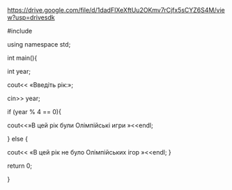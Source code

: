 https://drive.google.com/file/d/1dadFIXeXftUu2OKmv7rCjfx5sCYZ6S4M/view?usp=drivesdk

#include <iostream>

using namespace std;

int main(){

 int year;

 cout<< «Введіть рік:»;

 cin>> year;

 if (year % 4 == 0){

 cout<<»В цей рік були Олімпійські игри »<<endl;

 } else {

 cout<< «В цей рік не було Олімпійських ігор »<<endl; }

return 0;

}
